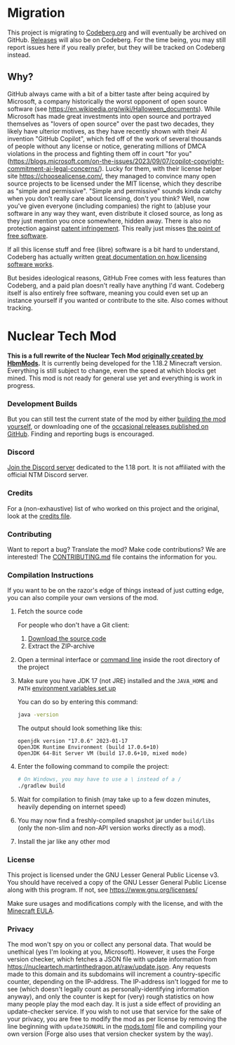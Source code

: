 # Migration

This project is migrating to [Codeberg.org](https://codeberg.org/MartinTheDragon/Nuclear-Tech-Mod-Remake) and will eventually be archived on GitHub.
[Releases](https://codeberg.org/MartinTheDragon/Nuclear-Tech-Mod-Remake/releases) will also be on Codeberg.
For the time being, you may still report issues here if you really prefer, but they will be tracked on Codeberg instead.

## Why?

GitHub always came with a bit of a bitter taste after being acquired by Microsoft, a company historically the worst opponent of open source software (see <https://en.wikipedia.org/wiki/Halloween_documents>).
While Microsoft has made great investments into open source and portrayed themselves as "lovers of open source" over the past two decades, they likely have ulterior motives, as they have recently shown with
their AI invention "GitHub Copilot", which fed off of the work of several thousands of people without any license or notice, generating millions of DMCA violations in the process and fighting them off
in court "for you" (<https://blogs.microsoft.com/on-the-issues/2023/09/07/copilot-copyright-commitment-ai-legal-concerns/>). Lucky for them, with their license helper site <https://choosealicense.com/>, they
managed to convince many open source projects to be licensed under the MIT license, which they describe as "simple and permissive". "Simple and permissive" sounds kinda catchy when you don't really care about
licensing, don't you think? Well, now you've given everyone (including companies) the right to (ab)use your software in any way they want, even distribute it closed source, as long as they just mention you
once somewhere, hidden away. There is also no protection against [patent infringement](https://docs.codeberg.org/getting-started/licensing/#patent-usage).
This really just misses [the point of free software](https://www.gnu.org/philosophy/).

If all this license stuff and free (libre) software is a bit hard to understand, Codeberg has actually written [great documentation on how licensing software works](https://docs.codeberg.org/getting-started/licensing).

But besides ideological reasons, GitHub Free comes with less features than Codeberg, and a paid plan doesn't really have anything I'd want. Codeberg itself is also entirely free software, meaning you could even
set up an instance yourself if you wanted or contribute to the site. Also comes without tracking.

# Nuclear Tech Mod
**This is a full rewrite of the Nuclear Tech Mod [originally created by HbmMods](https://github.com/HbmMods/Hbm-s-Nuclear-Tech-GIT).**
It is currently being developed for the 1.18.2 Minecraft version.
Everything is still subject to change, even the speed at which blocks get mined. This mod is not ready for general use yet and everything is work in progress.

### Development Builds

But you can still test the current state of the mod by either [building the mod yourself](#compilation-instructions), or downloading one of the [occasional releases published on GitHub](https://github.com/MartinTheDragon/Nuclear-Tech-Mod-Remake/releases). Finding and reporting bugs is encouraged.

### Discord

[Join the Discord server](https://discord.gg/XDrARD2FaJ) dedicated to the 1.18 port. It is not affiliated with the official NTM Discord server.

### Credits

For a (non-exhaustive) list of who worked on this project and the original, look at the [credits file](CREDITS.md).

### Contributing

Want to report a bug? Translate the mod? Make code contributions? We are interested! The [CONTRIBUTING.md](CONTRIBUTING.md) file contains the information for you.

### Compilation Instructions

If you want to be on the razor's edge of things instead of just cutting edge, you can also compile your own versions of the mod.

1. Fetch the source code

   For people who don't have a Git client:

   1. [Download the source code](https://github.com/MartinTheDragon/Nuclear-Tech-Mod-Remake/archive/refs/heads/1.18.zip)
   2. Extract the ZIP-archive

2. Open a terminal interface or [command line](https://www.freecodecamp.org/news/command-line-commands-cli-tutorial/) inside the root directory of the project
3. Make sure you have JDK 17 (not JRE) installed and the `JAVA_HOME` and `PATH` [environment variables set up](https://www3.ntu.edu.sg/home/ehchua/programming/howto/Environment_Variables.html)

   You can do so by entering this command:

   ```bash
   java -version
   ```

   The output should look something like this:

   ```
   openjdk version "17.0.6" 2023-01-17
   OpenJDK Runtime Environment (build 17.0.6+10)
   OpenJDK 64-Bit Server VM (build 17.0.6+10, mixed mode)
   ```

4. Enter the following command to compile the project:

   ```bash
   # On Windows, you may have to use a \ instead of a /
   ./gradlew build
   ```

5. Wait for compilation to finish (may take up to a few dozen minutes, heavily depending on internet speed)
6. You may now find a freshly-compiled snapshot jar under `build/libs` (only the non-slim and non-API version works directly as a mod).
7. Install the jar like any other mod

### License

This project is licensed under the GNU Lesser General Public License v3. You should have received a copy of the GNU Lesser General Public License
along with this program.  If not, see <https://www.gnu.org/licenses/>

Make sure usages and modifications comply with the license, and with the [Minecraft EULA](https://account.mojang.com/documents/minecraft_eula).

### Privacy

The mod won't spy on you or collect any personal data. That would be unethical (yes I'm looking at you, Microsoft).
However, it uses the Forge version checker, which fetches a JSON file with update information from <https://nucleartech.martinthedragon.at/raw/update.json>.
Any requests made to this domain and its subdomains will increment a country-specific counter, depending on the IP-address.
The IP-address isn't logged for me to see (which doesn't legally count as personally-identifying information anyway), and only the counter is kept for (very) rough statistics on how many people play the mod each day.
It is just a side effect of providing an update-checker service.
If you wish to not use that service for the sake of your privacy, you are free to modify the mod as per license by removing the line beginning with `updateJSONURL` in the [mods.toml](src/main/resources/META-INF/mods.toml) file and compiling your own version (Forge also uses that version checker system by the way).
